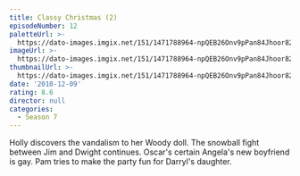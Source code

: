 ```yaml
---
title: Classy Christmas (2)
episodeNumber: 12
paletteUrl: >-
  https://dato-images.imgix.net/151/1471788964-npQEB26Onv9pPan84Jhoor82OfI.jpg?auto=enhance&ch=DPR%2CWidth&palette=json
imageUrl: >-
  https://dato-images.imgix.net/151/1471788964-npQEB26Onv9pPan84Jhoor82OfI.jpg?auto=compress%2Cformat&ch=DPR%2CWidth&w=500
thumbnailUrl: >-
  https://dato-images.imgix.net/151/1471788964-npQEB26Onv9pPan84Jhoor82OfI.jpg?auto=enhance&ch=DPR%2CWidth&fit=crop&fm=jpg&h=280&w=500
date: '2010-12-09'
rating: 8.6
director: null
categories:
  - Season 7
---
```


Holly discovers the vandalism to her Woody doll. The snowball fight between Jim and Dwight continues. Oscar's certain Angela's new boyfriend is gay. Pam tries to make the party fun for Darryl's daughter.